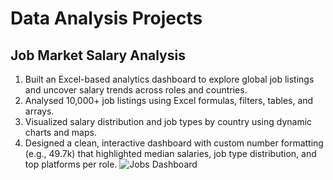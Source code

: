# Data Analysis Projects
## Job Market Salary Analysis
1)	Built an Excel-based analytics dashboard to explore global job listings and uncover salary trends across roles and countries.
2)	Analysed 10,000+ job listings using Excel formulas, filters, tables, and arrays.
3)	Visualized salary distribution and job types by country using dynamic charts and maps.
4)	Designed a clean, interactive dashboard with custom number formatting (e.g., 49.7k) that highlighted median salaries, job type distribution, and top platforms per role.
   ![Jobs Dashboard](https://github.com/user-attachments/assets/7e1e0301-3213-4bc0-881f-6a6b562d1cfd)
